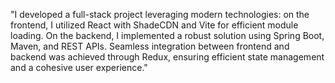 "I developed a full-stack project leveraging modern technologies: on the frontend, I utilized React with ShadeCDN and Vite for efficient module loading. On the backend, I implemented a robust solution using Spring Boot, Maven, and REST APIs. Seamless integration between frontend and backend was achieved through Redux, ensuring efficient state management and a cohesive user experience."
